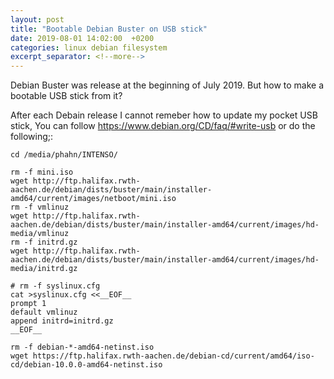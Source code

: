 ```yaml
---
layout: post
title: "Bootable Debian Buster on USB stick"
date: 2019-08-01 14:02:00  +0200
categories: linux debian filesystem
excerpt_separator: <!--more-->
---
```


Debian Buster was release at the beginning of July 2019.
But how to make a bootable USB stick from it?

<!--more-->

After each Debain release I cannot remeber how to update my pocket USB stick,
You can follow <https://www.debian.org/CD/faq/#write-usb> or do the following;:

	cd /media/phahn/INTENSO/

	rm -f mini.iso
	wget http://ftp.halifax.rwth-aachen.de/debian/dists/buster/main/installer-amd64/current/images/netboot/mini.iso
	rm -f vmlinuz
	wget http://ftp.halifax.rwth-aachen.de/debian/dists/buster/main/installer-amd64/current/images/hd-media/vmlinuz
	rm -f initrd.gz
	wget http://ftp.halifax.rwth-aachen.de/debian/dists/buster/main/installer-amd64/current/images/hd-media/initrd.gz

	# rm -f syslinux.cfg
	cat >syslinux.cfg <<__EOF__
	prompt 1
	default vmlinuz
	append initrd=initrd.gz
	__EOF__

	rm -f debian-*-amd64-netinst.iso
	wget https://ftp.halifax.rwth-aachen.de/debian-cd/current/amd64/iso-cd/debian-10.0.0-amd64-netinst.iso
